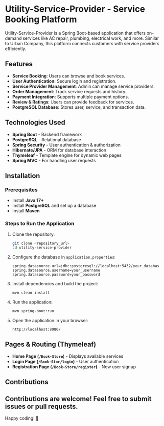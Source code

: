 # Utility-Service-Provider - Service Booking Platform

Utility-Service-Provider is a Spring Boot-based application that offers on-demand services like AC repair, plumbing, electrical work, and more. Similar to Urban Company, this platform connects customers with service providers efficiently.

## Features
- **Service Booking**: Users can browse and book services.
- **User Authentication**: Secure login and registration.
- **Service Provider Management**: Admin can manage service providers.
- **Order Management**: Track service requests and history.
- **Payment Integration**: Supports multiple payment options.
- **Review & Ratings**: Users can provide feedback for services.
- **PostgreSQL Database**: Stores user, service, and transaction data.

## Technologies Used
- **Spring Boot** - Backend framework
- **PostgreSQL** - Relational database
- **Spring Security** - User authentication & authorization
- **Hibernate/JPA** - ORM for database interaction
- **Thymeleaf** - Template engine for dynamic web pages
- **Spring MVC** - For handling user requests

## Installation
### Prerequisites
- Install **Java 17+**
- Install **PostgreSQL** and set up a database
- Install **Maven**

### Steps to Run the Application
1. Clone the repository:
   ```bash
   git clone <repository_url>
   cd utility-service-provider
   ```
2. Configure the database in `application.properties`:
   ```properties
   spring.datasource.url=jdbc:postgresql://localhost:5432/your_database
   spring.datasource.username=your_username
   spring.datasource.password=your_password
   ```
3. Install dependencies and build the project:
   ```bash
   mvn clean install
   ```
4. Run the application:
   ```bash
   mvn spring-boot:run
   ```
5. Open the application in your browser:
   ```
   http://localhost:8080/
   ```

## Pages & Routing (Thymeleaf)
- **Home Page (`/Book-Store`)** - Displays available services
- **Login Page (`/Book-Stor/login`)** - User authentication
- **Registration Page (`/Book-Store/register`)** - New user signup

## Contributions
Contributions are welcome! Feel free to submit issues or pull requests.
---
Happy coding! 🚀

